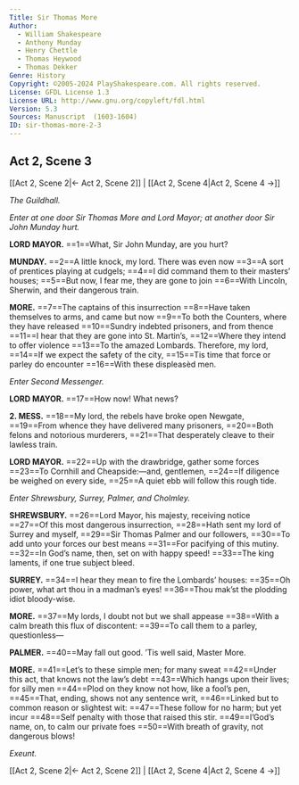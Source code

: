 ```yaml
---
Title: Sir Thomas More
Author: 
  - William Shakespeare
  - Anthony Munday
  - Henry Chettle
  - Thomas Heywood
  - Thomas Dekker
Genre: History
Copyright: ©2005-2024 PlayShakespeare.com. All rights reserved.
License: GFDL License 1.3
License URL: http://www.gnu.org/copyleft/fdl.html
Version: 5.3
Sources: Manuscript  (1603-1604)
ID: sir-thomas-more-2-3
---
```


## Act 2, Scene 3
[[Act 2, Scene 2|← Act 2, Scene 2]] | [[Act 2, Scene 4|Act 2, Scene 4 →]]

*The Guildhall.*

*Enter at one door Sir Thomas More and Lord Mayor; at another door Sir John Munday hurt.*

**LORD MAYOR.**
==1==What, Sir John Munday, are you hurt?

**MUNDAY.**
==2==A little knock, my lord. There was even now
==3==A sort of prentices playing at cudgels;
==4==I did command them to their masters’ houses;
==5==But now, I fear me, they are gone to join
==6==With Lincoln, Sherwin, and their dangerous train.

**MORE.**
==7==The captains of this insurrection
==8==Have taken themselves to arms, and came but now
==9==To both the Counters, where they have released
==10==Sundry indebted prisoners, and from thence
==11==I hear that they are gone into St. Martin’s,
==12==Where they intend to offer violence
==13==To the amazed Lombards. Therefore, my lord,
==14==If we expect the safety of the city,
==15==Tis time that force or parley do encounter
==16==With these displeasèd men.

*Enter Second Messenger.*

**LORD MAYOR.**
==17==How now! What news?

**2. MESS.**
==18==My lord, the rebels have broke open Newgate,
==19==From whence they have delivered many prisoners,
==20==Both felons and notorious murderers,
==21==That desperately cleave to their lawless train.

**LORD MAYOR.**
==22==Up with the drawbridge, gather some forces
==23==To Cornhill and Cheapside:—and, gentlemen,
==24==If diligence be weighed on every side,
==25==A quiet ebb will follow this rough tide.

*Enter Shrewsbury, Surrey, Palmer, and Cholmley.*

**SHREWSBURY.**
==26==Lord Mayor, his majesty, receiving notice
==27==Of this most dangerous insurrection,
==28==Hath sent my lord of Surrey and myself,
==29==Sir Thomas Palmer and our followers,
==30==To add unto your forces our best means
==31==For pacifying of this mutiny.
==32==In God’s name, then, set on with happy speed!
==33==The king laments, if one true subject bleed.

**SURREY.**
==34==I hear they mean to fire the Lombards’ houses:
==35==Oh power, what art thou in a madman’s eyes!
==36==Thou mak’st the plodding idiot bloody-wise.

**MORE.**
==37==My lords, I doubt not but we shall appease
==38==With a calm breath this flux of discontent:
==39==To call them to a parley, questionless⁠—

**PALMER.**
==40==May fall out good. ’Tis well said, Master More.

**MORE.**
==41==Let’s to these simple men; for many sweat
==42==Under this act, that knows not the law’s debt
==43==Which hangs upon their lives; for silly men
==44==Plod on they know not how, like a fool’s pen,
==45==That, ending, shows not any sentence writ,
==46==Linked but to common reason or slightest wit:
==47==These follow for no harm; but yet incur
==48==Self penalty with those that raised this stir.
==49==I’God’s name, on, to calm our private foes
==50==With breath of gravity, not dangerous blows!

*Exeunt.*

[[Act 2, Scene 2|← Act 2, Scene 2]] | [[Act 2, Scene 4|Act 2, Scene 4 →]]